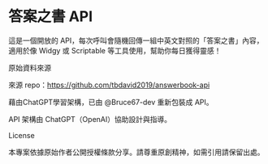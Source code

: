 # 答案之書 API

這是一個開放的 API，每次呼叫會隨機回傳一組中英文對照的「答案之書」內容，適用於像 Widgy 或 Scriptable 等工具使用，幫助你每日獲得靈感！

原始資料來源

來源 repo：https://github.com/tbdavid2019/answerbook-api

藉由ChatGPT學習架構，已由 @Bruce67-dev 重新包裝成 API。

API 架構由 ChatGPT（OpenAI）協助設計與指導。

License

本專案依據原始作者公開授權條款分享。請尊重原創精神，如需引用請保留出處。
